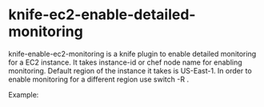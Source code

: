knife-ec2-enable-detailed-monitoring
====================================

knife-enable-ec2-monitoring is a knife plugin to enable detailed monitoring for a EC2 instance.
It takes instance-id or chef node name for enabling monitoring. Default region of the instance it takes is US-East-1. In order to enable monitoring for a different region use switch -R .

Example:





